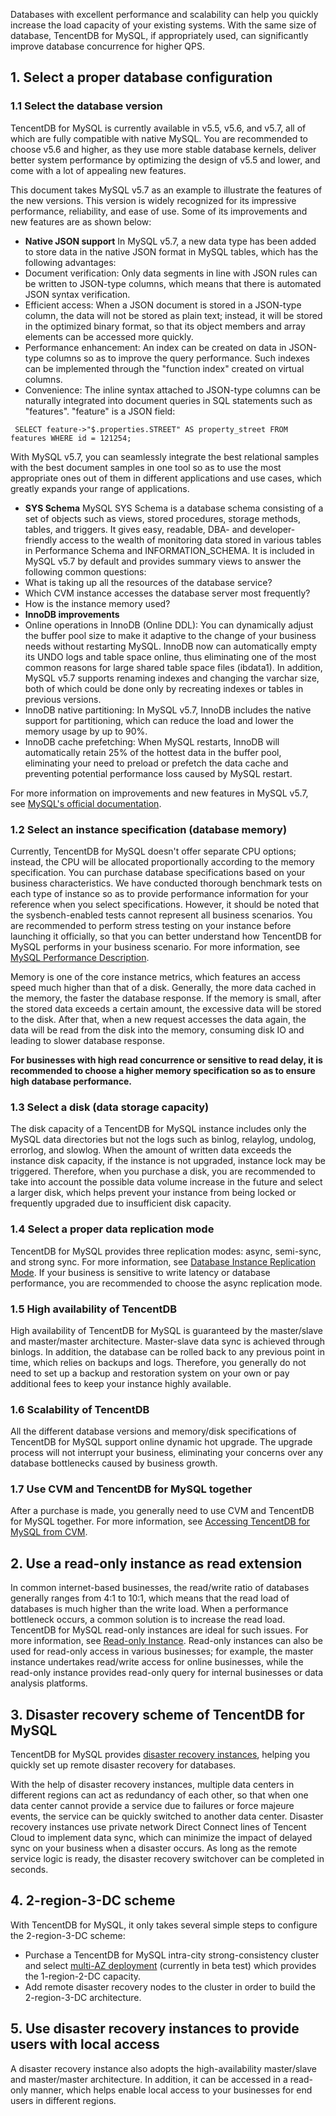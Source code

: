 Databases with excellent performance and scalability can help you quickly increase the load capacity of your existing systems. With the same size of database, TencentDB for MySQL, if appropriately used, can significantly improve database concurrence for higher QPS.

## 1. Select a proper database configuration

### 1.1 Select the database version
TencentDB for MySQL is currently available in v5.5, v5.6, and v5.7, all of which are fully compatible with native MySQL. You are recommended to choose v5.6 and higher, as they use more stable database kernels, deliver better system performance by optimizing the design of v5.5 and lower, and come with a lot of appealing new features.

This document takes MySQL v5.7 as an example to illustrate the features of the new versions. This version is widely recognized for its impressive performance, reliability, and ease of use. Some of its improvements and new features are as shown below:

- **Native JSON support**
In MySQL v5.7, a new data type has been added to store data in the native JSON format in MySQL tables, which has the following advantages:
 - Document verification: Only data segments in line with JSON rules can be written to JSON-type columns, which means that there is automated JSON syntax verification.
 - Efficient access: When a JSON document is stored in a JSON-type column, the data will not be stored as plain text; instead, it will be stored in the optimized binary format, so that its object members and array elements can be accessed more quickly.
 - Performance enhancement: An index can be created on data in JSON-type columns so as to improve the query performance. Such indexes can be implemented through the "function index" created on virtual columns.
 - Convenience: The inline syntax attached to JSON-type columns can be naturally integrated into document queries in SQL statements such as "features". "feature" is a JSON field:
```
 SELECT feature->"$.properties.STREET" AS property_street FROM features WHERE id = 121254;
```
With MySQL v5.7, you can seamlessly integrate the best relational samples with the best document samples in one tool so as to use the most appropriate ones out of them in different applications and use cases, which greatly expands your range of applications.
- **SYS Schema**
MySQL SYS Schema is a database schema consisting of a set of objects such as views, stored procedures, storage methods, tables, and triggers. It gives easy, readable, DBA- and developer-friendly access to the wealth of monitoring data stored in various tables in Performance Schema and INFORMATION_SCHEMA.
It is included in MySQL v5.7 by default and provides summary views to answer the following common questions:
 - What is taking up all the resources of the database service?
 - Which CVM instance accesses the database server most frequently?
 - How is the instance memory used?
- **InnoDB improvements**
 - Online operations in InnoDB (Online DDL): You can dynamically adjust the buffer pool size to make it adaptive to the change of your business needs without restarting MySQL. InnoDB now can automatically empty its UNDO logs and table space online, thus eliminating one of the most common reasons for large shared table space files (ibdata1). In addition, MySQL v5.7 supports renaming indexes and changing the varchar size, both of which could be done only by recreating indexes or tables in previous versions.
 - InnoDB native partitioning: In MySQL v5.7, InnoDB includes the native support for partitioning, which can reduce the load and lower the memory usage by up to 90%.
 - InnoDB cache prefetching: When MySQL restarts, InnoDB will automatically retain 25% of the hottest data in the buffer pool, eliminating your need to preload or prefetch the data cache and preventing potential performance loss caused by MySQL restart.

For more information on improvements and new features in MySQL v5.7, see [MySQL's official documentation](https://dev.mysql.com/doc/refman/5.7/en/mysql-nutshell.html).

### 1.2 Select an instance specification (database memory)
Currently, TencentDB for MySQL doesn't offer separate CPU options; instead, the CPU will be allocated proportionally according to the memory specification. You can purchase database specifications based on your business characteristics. We have conducted thorough benchmark tests on each type of instance so as to provide performance information for your reference when you select specifications.
However, it should be noted that the sysbench-enabled tests cannot represent all business scenarios. You are recommended to perform stress testing on your instance before launching it officially, so that you can better understand how TencentDB for MySQL performs in your business scenario. For more information, see [MySQL Performance Description](https://intl.cloud.tencent.com/document/product/236/8842).

Memory is one of the core instance metrics, which features an access speed much higher than that of a disk. Generally, the more data cached in the memory, the faster the database response. If the memory is small, after the stored data exceeds a certain amount, the excessive data will be stored to the disk. After that, when a new request accesses the data again, the data will be read from the disk into the memory, consuming disk IO and leading to slower database response.

**For businesses with high read concurrence or sensitive to read delay, it is recommended to choose a higher memory specification so as to ensure high database performance.**

### 1.3 Select a disk (data storage capacity)
The disk capacity of a TencentDB for MySQL instance includes only the MySQL data directories but not the logs such as binlog, relaylog, undolog, errorlog, and slowlog. When the amount of written data exceeds the instance disk capacity, if the instance is not upgraded, instance lock may be triggered. Therefore, when you purchase a disk, you are recommended to take into account the possible data volume increase in the future and select a larger disk, which helps prevent your instance from being locked or frequently upgraded due to insufficient disk capacity.

### 1.4 Select a proper data replication mode
TencentDB for MySQL provides three replication modes: async, semi-sync, and strong sync. For more information, see [Database Instance Replication Mode](http://intl.cloud.tencent.com/document/product/236/7913). If your business is sensitive to write latency or database performance, you are recommended to choose the async replication mode.

### 1.5 High availability of TencentDB
High availability of TencentDB for MySQL is guaranteed by the master/slave and master/master architecture. Master-slave data sync is achieved through binlogs. In addition, the database can be rolled back to any previous point in time, which relies on backups and logs. Therefore, you generally do not need to set up a backup and restoration system on your own or pay additional fees to keep your instance highly available.

### 1.6 Scalability of TencentDB
All the different database versions and memory/disk specifications of TencentDB for MySQL support online dynamic hot upgrade. The upgrade process will not interrupt your business, eliminating your concerns over any database bottlenecks caused by business growth.

### 1.7 Use CVM and TencentDB for MySQL together
After a purchase is made, you generally need to use CVM and TencentDB for MySQL together. For more information, see [Accessing TencentDB for MySQL from CVM](https://intl.cloud.tencent.com/document/product/236/3130).

## 2. Use a read-only instance as read extension
In common internet-based businesses, the read/write ratio of databases generally ranges from 4:1 to 10:1, which means that the read load of databases is much higher than the write load. When a performance bottleneck occurs, a common solution is to increase the read load.
TencentDB for MySQL read-only instances are ideal for such issues. For more information, see [Read-only Instance](http://intl.cloud.tencent.com/document/product/236/7270).
Read-only instances can also be used for read-only access in various businesses; for example, the master instance undertakes read/write access for online businesses, while the read-only instance provides read-only query for internal businesses or data analysis platforms.

## 3. Disaster recovery scheme of TencentDB for MySQL
TencentDB for MySQL provides [disaster recovery instances](https://intl.cloud.tencent.com/document/product/236/7272), helping you quickly set up remote disaster recovery for databases.

With the help of disaster recovery instances, multiple data centers in different regions can act as redundancy of each other, so that when one data center cannot provide a service due to failures or force majeure events, the service can be quickly switched to another data center. Disaster recovery instances use private network Direct Connect lines of Tencent Cloud to implement data sync, which can minimize the impact of delayed sync on your business when a disaster occurs. As long as the remote service logic is ready, the disaster recovery switchover can be completed in seconds.

## 4. 2-region-3-DC scheme
With TencentDB for MySQL, it only takes several simple steps to configure the 2-region-3-DC scheme:
- Purchase a TencentDB for MySQL intra-city strong-consistency cluster and select [multi-AZ deployment](http://intl.cloud.tencent.com/document/product/236/8459) (currently in beta test) which provides the 1-region-2-DC capacity.
- Add remote disaster recovery nodes to the cluster in order to build the 2-region-3-DC architecture.

## 5. Use disaster recovery instances to provide users with local access
A disaster recovery instance also adopts the high-availability master/slave and master/master architecture. In addition, it can be accessed in a read-only manner, which helps enable local access to your businesses for end users in different regions.
